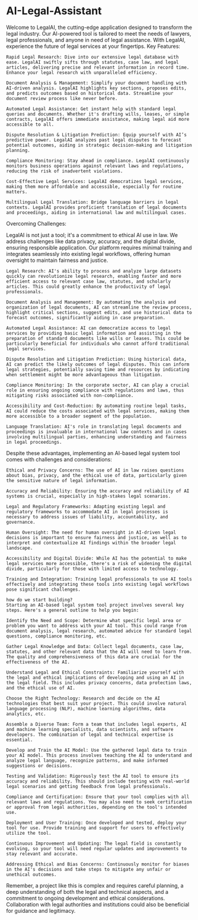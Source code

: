 # AI-Legal-Assistant
Welcome to LegalAI, the cutting-edge application designed to transform the legal industry. Our AI-powered tool is tailored to meet the needs of lawyers, legal professionals, and anyone in need of legal assistance. With LegalAI, experience the future of legal services at your fingertips.
Key Features:

    Rapid Legal Research: Dive into our extensive legal database with ease. LegalAI swiftly sifts through statutes, case law, and legal articles, delivering precise and relevant information in record time. Enhance your legal research with unparalleled efficiency.

    Document Analysis & Management: Simplify your document handling with AI-driven analysis. LegalAI highlights key sections, proposes edits, and predicts outcomes based on historical data. Streamline your document review process like never before.

    Automated Legal Assistance: Get instant help with standard legal queries and documents. Whether it's drafting wills, leases, or simple contracts, LegalAI offers immediate assistance, making legal aid more accessible to all.

    Dispute Resolution & Litigation Prediction: Equip yourself with AI’s predictive power. LegalAI analyzes past legal disputes to forecast potential outcomes, aiding in strategic decision-making and litigation planning.

    Compliance Monitoring: Stay ahead in compliance. LegalAI continuously monitors business operations against relevant laws and regulations, reducing the risk of inadvertent violations.

    Cost-Effective Legal Services: LegalAI democratizes legal services, making them more affordable and accessible, especially for routine matters.

    Multilingual Legal Translation: Bridge language barriers in legal contexts. LegalAI provides proficient translation of legal documents and proceedings, aiding in international law and multilingual cases.

Overcoming Challenges:

LegalAI is not just a tool; it's a commitment to ethical AI use in law. We address challenges like data privacy, accuracy, and the digital divide, ensuring responsible application. Our platform requires minimal training and integrates seamlessly into existing legal workflows, offering human oversight to maintain fairness and justice.


    Legal Research: AI's ability to process and analyze large datasets quickly can revolutionize legal research, enabling faster and more efficient access to relevant case law, statutes, and scholarly articles. This could greatly enhance the productivity of legal professionals.

    Document Analysis and Management: By automating the analysis and organization of legal documents, AI can streamline the review process, highlight critical sections, suggest edits, and use historical data to forecast outcomes, significantly aiding in case preparation.

    Automated Legal Assistance: AI can democratize access to legal services by providing basic legal information and assisting in the preparation of standard documents like wills or leases. This could be particularly beneficial for individuals who cannot afford traditional legal services.

    Dispute Resolution and Litigation Prediction: Using historical data, AI can predict the likely outcomes of legal disputes. This can inform legal strategies, potentially saving time and resources by indicating when settlement might be more advantageous than litigation.

    Compliance Monitoring: In the corporate sector, AI can play a crucial role in ensuring ongoing compliance with regulations and laws, thus mitigating risks associated with non-compliance.

    Accessibility and Cost-Reduction: By automating routine legal tasks, AI could reduce the costs associated with legal services, making them more accessible to a broader segment of the population.

    Language Translation: AI's role in translating legal documents and proceedings is invaluable in international law contexts and in cases involving multilingual parties, enhancing understanding and fairness in legal proceedings.

Despite these advantages, implementing an AI-based legal system tool comes with challenges and considerations:

    Ethical and Privacy Concerns: The use of AI in law raises questions about bias, privacy, and the ethical use of data, particularly given the sensitive nature of legal information.

    Accuracy and Reliability: Ensuring the accuracy and reliability of AI systems is crucial, especially in high-stakes legal scenarios.

    Legal and Regulatory Frameworks: Adapting existing legal and regulatory frameworks to accommodate AI in legal processes is necessary to address issues of liability, accountability, and governance.

    Human Oversight: The need for human oversight in AI-driven legal decisions is important to ensure fairness and justice, as well as to interpret and contextualize AI findings within the broader legal landscape.

    Accessibility and Digital Divide: While AI has the potential to make legal services more accessible, there's a risk of widening the digital divide, particularly for those with limited access to technology.

    Training and Integration: Training legal professionals to use AI tools effectively and integrating these tools into existing legal workflows pose significant challenges.

    how do we start building?
    Starting an AI-based legal system tool project involves several key steps. Here's a general outline to help you begin:

    Identify the Need and Scope: Determine what specific legal area or problem you want to address with your AI tool. This could range from document analysis, legal research, automated advice for standard legal questions, compliance monitoring, etc.

    Gather Legal Knowledge and Data: Collect legal documents, case law, statutes, and other relevant data that the AI will need to learn from. The quality and comprehensiveness of this data are crucial for the effectiveness of the AI.

    Understand Legal and Ethical Constraints: Familiarize yourself with the legal and ethical implications of developing and using an AI in the legal field. This includes privacy concerns, data protection laws, and the ethical use of AI.

    Choose the Right Technology: Research and decide on the AI technologies that best suit your project. This could involve natural language processing (NLP), machine learning algorithms, data analytics, etc.

    Assemble a Diverse Team: Form a team that includes legal experts, AI and machine learning specialists, data scientists, and software developers. The combination of legal and technical expertise is essential.

    Develop and Train the AI Model: Use the gathered legal data to train your AI model. This process involves teaching the AI to understand and analyze legal language, recognize patterns, and make informed suggestions or decisions.

    Testing and Validation: Rigorously test the AI tool to ensure its accuracy and reliability. This should include testing with real-world legal scenarios and getting feedback from legal professionals.

    Compliance and Certification: Ensure that your tool complies with all relevant laws and regulations. You may also need to seek certification or approval from legal authorities, depending on the tool's intended use.

    Deployment and User Training: Once developed and tested, deploy your tool for use. Provide training and support for users to effectively utilize the tool.

    Continuous Improvement and Updating: The legal field is constantly evolving, so your tool will need regular updates and improvements to stay relevant and accurate.

    Addressing Ethical and Bias Concerns: Continuously monitor for biases in the AI's decisions and take steps to mitigate any unfair or unethical outcomes.

Remember, a project like this is complex and requires careful planning, a deep understanding of both the legal and technical aspects, and a commitment to ongoing development and ethical considerations. Collaboration with legal authorities and institutions could also be beneficial for guidance and legitimacy.
